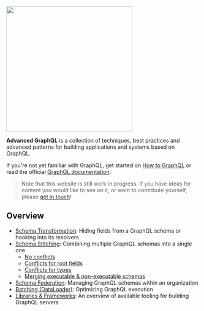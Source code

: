 <img src="https://imgur.com/UlE80Qv.png" width="328" />

**Advanced GraphQL** is a collection of techniques, best practices and advanced patterns for building applications and systems based on GraphQL.

If you're not yet familiar with GraphQL, get started on [How to GraphQL](https://www.howtographql.com/) or read the official [GraphQL documentation](http://www.graphql.org/).

> Note that this website is still work in progress. If you have ideas for content you would like to see on it, or want to contribute yourself, please [get in touch](mailto:hello@graph.cool)!

## Overview

* [Schema Transformation](./graphql-gateway/schema-transformation.md): Hiding fields from a GraphQL schema or hooking into its resolvers
* [Schema Stitching](./graphql-gateway/schema-stitching.md): Combining multiple GraphQL schemas into a single one
  * [No conflicts](./graphql-gateway/schema-stitching/ex1.md)
  * [Conflicts for root fields](./graphql-gateway/schema-stitching/ex2.md)
  * [Conflicts for types](./graphql-gateway/schema-stitching/ex3.md)
  * [Merging executable & non-executable schemas](./graphql-gateway/schema-stitching/ex4.md)
* [Schema Federation](./graphql-gateway/schema-federation.md): Managing GraphQL schemas within an organization
* [Batching (DataLoader)](./graphql-gateway/batching-dataloader.md): Optimizing GraphQL execution
* [Libraries & Frameworks](./graphql-gateway/libraries-frameworks.md): An overview of available tooling for building GraphQL servers